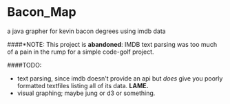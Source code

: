Bacon_Map
=========

a java grapher for kevin bacon degrees using imdb data

####*NOTE:
This project is __abandoned__: IMDB text parsing was too much of a pain in the rump for a simple code-golf project.

####TODO:
- text parsing, since imdb doesn't provide an api but _does_ give you poorly formatted textfiles listing all of its data. **LAME.**
- visual graphing; maybe jung or d3 or something.
